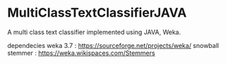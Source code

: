 # MultiClassTextClassifierJAVA

A multi class text classifier implemented using JAVA, Weka.

dependecies 
weka 3.7 : https://sourceforge.net/projects/weka/
snowball stemmer : https://weka.wikispaces.com/Stemmers
